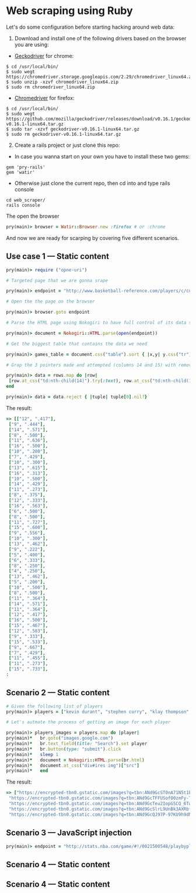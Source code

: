 # Web scraping using Ruby 

Let's do some configuration before starting hacking around web data:

1. Download and install one of the following drivers based on the browser you are using:

* [Geckodriver](https://github.com/mozilla/geckodriver/releases) for chrome:  

```
$ cd /usr/local/bin/
$ sudo wegt https://chromedriver.storage.googleapis.com/2.29/chromedriver_linux64.zip
$ sudo unzip -xzvf chromedriver_linux64.zip
$ sudo rm chromedriver_linux64.zip
```

* [Chromedriver](https://chromedriver.storage.googleapis.com/index.html?path=2.29/) for firefox: 

```
$ cd /usr/local/bin/
$ sudo wegt https://github.com/mozilla/geckodriver/releases/download/v0.16.1/geckodriver-v0.16.1-linux64.tar.gz
$ sudo tar -xzvf geckodriver-v0.16.1-linux64.tar.gz
$ sudo rm geckodriver-v0.16.1-linux64.tar.gz
```

2. Create a rails project or just clone this repo:

* In case you wanna start on your own you have to install these two gems:

```
gem 'pry-rails'
gem 'watir'
```

* Otherwise just clone the current repo, then cd into and type rails console 

```linux
cd web_scraper/
rails console
```
The open the browser

```ruby 
pry(main)> browser = Watir::Browser.new :firefox # or :chrome
```

And now we are ready for scarping by covering five different scenarios.

## Use case 1 — Static content

```ruby
pry(main)> require ("opne-uri")

# Targeted page that we are gonna srape 

pry(main)> endpoint = "http://www.basketball-reference.com/players/c/curryst01/gamelog/2016/"

# Open the the page on the browser

pry(main)> browser.goto endpoint

# Parse the HTML page using Nokogiri to have full control of its data structure (string representation of HTML)

pry(main)> document = Nokogiri::HTML.parse(open(endpoint))

# Get the biggest table that contains the data we need 

pry(main)> games_table = document.css("table").sort { |x,y| y.css("tr").count <=> x.css("tr").count }.first

# Grap the 3 pointers made and attempted (columns 14 and 15) with removing null values

pry(main)> data = rows.map do |row|
 [row.at_css("td:nth-child(14)").try(:text), row.at_css("td:nth-child(15)").try(:text)]
end 

pry(main)> data = data.reject { |tuple| tuple[0].nil?}

```
The result:

```ruby
=> [["12", ".417"],
 ["9", ".444"],
 ["14", ".571"],
 ["8", ".500"],
 ["11", ".636"],
 ["16", ".500"],
 ["10", ".200"],
 ["7", ".429"],
 ["10", ".300"],
 ["13", ".615"],
 ["16", ".313"],
 ["10", ".500"],
 ["14", ".429"],
 ["11", ".273"],
 ["8", ".375"],
 ["12", ".333"],
 ["16", ".563"],
 ["6", ".500"],
 ["8", ".500"],
 ["11", ".727"],
 ["15", ".600"],
 ["9", ".556"],
 ["10", ".300"],
 ["13", ".462"],
 ["9", ".222"],
 ["5", ".400"],
 ["6", ".333"],
 ["8", ".250"],
 ["4", ".250"],
 ["13", ".462"],
 ["5", ".200"],
 ["10", ".500"],
 ["8", ".500"],
 ["11", ".364"],
 ["14", ".571"],
 ["11", ".364"],
 ["12", ".417"],
 ["16", ".500"],
 ["15", ".467"],
 ["12", ".583"],
 ["9", ".333"],
 ["15", ".533"],
 ["9", ".667"],
 ["7", ".429"],
 ["11", ".455"],
 ["11", ".273"],
 ["15", ".733"],
:
```


## Scenario 2 — Static content

```ruby
# Given the following list of players 
pry(main)> players = ["kevin durant", "stephen curry", "klay thompson", "david west", "ian clark"]

# Let's autmate the process of getting an image for each player 

pry(main)> players_images = players.map do |player|
pry(main)*   br.goto("images.google.com")
pry(main)*   br.text_field(title: "Search").set player
pry(main)*   br.button(type: "submit").click
pry(main)*   sleep 1
pry(main)*   document = Nokogiri::HTML.parse(br.html)
pry(main)*   document.at_css("div#ires img")["src"]
pry(main)*   end
```

The result:

```ruby
=> ["https://encrypted-tbn0.gstatic.com/images?q=tbn:ANd9GcST0nA71N5t1EuWShgB6kcQWp9gITcbWj1ozRHPAOkg5VJO83nKJU82xgvH",
 "https://encrypted-tbn0.gstatic.com/images?q=tbn:ANd9GcTFFUSofO0zmFy-TVW_ShD4WB724mitg59M2Y8Qh7rJuCUqB8XwGpgVGxbP",
 "https://encrypted-tbn0.gstatic.com/images?q=tbn:ANd9GcTeu2IopG5CQ_6TwTxtTtpG9Mtb9j55nJXN83Y8wjzepo4KThkfRJRcYU44",
 "https://encrypted-tbn0.gstatic.com/images?q=tbn:ANd9GcSlrL9UnBk3AXRbfQ-hnIQ9LFoRJrdbswwXWfE2M99ZMlly-1JFJC_EPoD1",
 "https://encrypted-tbn0.gstatic.com/images?q=tbn:ANd9GcQJ97P-97KU9h9dN1pCkJmHDSAve2tWtBdvgW-TvEtPYzB-IEGTEUO2Hqxk"]
```

## Scenario 3 — JavaScript injection



```ruby
pry(main)> endpoint = "http://stats.nba.com/game/#!/0021500548/playbyplay/"
```

## Scenario 4 — Static content

## Scenario 4 — Static content
